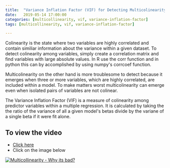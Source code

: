 ```yaml
---
title:  "Variance Inflation Factor (VIF) for Detecting Multicolinearity in Python"
date:   2019-05-14 17:00:00
categories: [multicollinearity, vif, variance-inflation-factor]
tags: [multicollinearity, vif, variance-inflation-factor]

---
```


Colinearity is the state where two variables are highly correlated and contain similiar information about the variance within a given dataset. To detect colinearity among variables, simply create a correlation matrix and find variables with large absolute values. In R use the corr function and in python this can by accomplished by using numpy's corrcoef function.

Multicolinearity on the other hand is more troublesome to detect because it emerges when three or more variables, which are highly correlated, are included within a model. To make matters worst multicolinearity can emerge even when isolated pairs of variables are not colinear.

The Variance Inflation Factor (VIF) is a measure of colinearity among predictor variables within a multiple regression. It is calculated by taking the the ratio of the variance of all a given model's betas divide by the variane of a single beta if it were fit alone.

## To view the video
* [Click here](https://youtu.be/qmt7ZZoiDwc)
* Click on the image below

[![Multicollinearity - Why its bad?](http://img.youtube.com/vi/qmt7ZZoiDwc/0.jpg)](http://www.youtube.com/watch?v=qmt7ZZoiDwc)